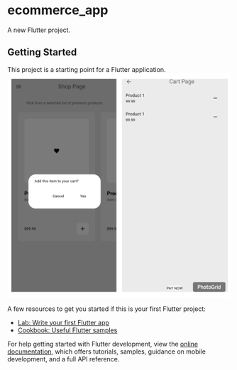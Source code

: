 # ecommerce_app

A new Flutter project.

## Getting Started

This project is a starting point for a Flutter application.
![image alt](https://github.com/Clmokaya/ecommerce_app/blob/07902d9496579be98a05e603d4ff5771d3366db1/Web_Photo_Editor%20(1).png)

A few resources to get you started if this is your first Flutter project:

- [Lab: Write your first Flutter app](https://docs.flutter.dev/get-started/codelab)
- [Cookbook: Useful Flutter samples](https://docs.flutter.dev/cookbook)

For help getting started with Flutter development, view the
[online documentation](https://docs.flutter.dev/), which offers tutorials,
samples, guidance on mobile development, and a full API reference.
